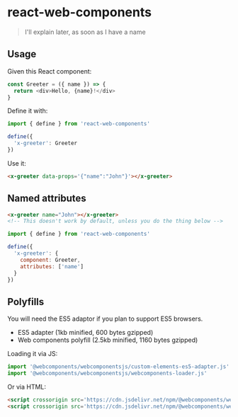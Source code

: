 # react-web-components

> I'll explain later, as soon as I have a name

## Usage

Given this React component:

```js
const Greeter = ({ name }) => {
  return <div>Hello, {name}!</div>
}
```

Define it with:

```js
import { define } from 'react-web-components'

define({
  'x-greeter': Greeter
})
```

Use it:

```html
<x-greeter data-props='{"name":"John"}'></x-greeter>
```

## Named attributes

```html
<x-greeter name="John"></x-greeter>
<!-- This doesn't work by default, unless you do the thing below -->
```

```js
import { define } from 'react-web-components'

define({
  'x-greeter': {
    component: Greeter,
    attributes: ['name']
  }
})
```

## Polyfills

You will need the ES5 adaptor if you plan to support ES5 browsers.

- ES5 adapter (1kb minified, 600 bytes gzipped)
- Web components polyfill (2.5kb minified, 1160 bytes gzipped)

Loading it via JS:

```js
import '@webcomponents/webcomponentsjs/custom-elements-es5-adapter.js'
import '@webcomponents/webcomponentsjs/webcomponents-loader.js'
```

Or via HTML:

```html
<script crossorigin src='https://cdn.jsdelivr.net/npm/@webcomponents/webcomponentsjs@2.0.4/custom-elements-es5-adapter.js'></script>
<script crossorigin src='https://cdn.jsdelivr.net/npm/@webcomponents/webcomponentsjs@2.0.4/webcomponents-loader.js'></script>
```
